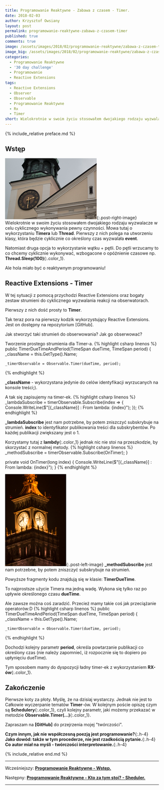```yaml
---
title: Programowanie Reaktywne - Zabawa z czasem - Timer.
date: 2018-02-03
author: Krzysztof Owsiany
layout: post
permalink: programowanie-reaktywne-zabawa-z-czasem-timer
published: true
comments: true        
image: /assets/images/2018/02/programowanie-reaktywne/zabawa-z-czasem-timer/post.jpg
image_big: /assets/images/2018/02/programowanie-reaktywne/zabawa-z-czasem-timer/post-big.jpg
categories:
  - Programowanie Reaktywne
  - '30 day challenge'
  - Programowanie
  - Reactive Extensions
tags:
  - Reactive Extensions
  - Observer
  - Observable
  - Programowanie Reaktywne
  - Rx
  - Timer
short: Wielokrotnie w swoim życiu stosowałem dwojakiego rodzaju wyzwalacze w celu cyklicznego wykonywania pewny czynności. Mowa tutaj o wykorzystaniu Timera lub Thread. Pierwszy z nich polega na utworzeniu klasy, która będzie cyklicznie co określony czas wyzwalała event.
---
```

{% include_relative preface.md %}

## Wstęp
[![Reactive Extensions - Timer][post]][post-big]{:.post-right-image}
Wielokrotnie w swoim życiu stosowałem dwojakiego rodzaju wyzwalacze w celu cyklicznego wykonywania pewny czynności. 
Mowa tutaj o wykorzystaniu **Timera** lub **Thread**.
Pierwszy z nich polega na utworzeniu klasy, która będzie cyklicznie co określony czas wyzwalała **event**.

Natomiast druga opcja to wykorzystanie wątku + pętli. 
Do pętli wrzucamy to co chcemy cyklicznie wykonywać, wzbogacone o opóźnienie czasowe np. **Thread.Sleep(100)**{:.color_1}.

Ale hola miało być o reaktywnym programowaniu! 


## Reactive Extensions - Timer
W tej sytuacji z pomocą przychodzi Reactive Extensions oraz bogaty zestaw strumieni do cyklicznego wyzwalania reakcji na obserwatorach.

Pierwszy z nich dość prosty to **Timer**.

Tak teraz pora na pierwszy kodzik wykorzystujący Reactive Extensions. Jest on dostępny na repozytorium [GitHub].

Jak stworzyć taki strumień do obserwowania? Jak go obserwować?

Tworzenie prostego strumienia dla Timer-a.
{% highlight csharp linenos %}
public TimerDueTimeAndPeriod(TimeSpan dueTime, TimeSpan period)
{
	_className = this.GetType().Name;

	_timerObservable = Observable.Timer(dueTime, period);
{% endhighlight %}

**_className** - wykorzystana jedynie do celów identyfikacji wyrzucanych na konsole treści;).

A tak się zapisujemy na timer-ek.
{% highlight csharp linenos %}
_lambdaSubscribe = timerObservable.Subscribe(index =>
{
    Console.WriteLine($"[{_className}] : From lambda: {index}");
});
{% endhighlight %}

**_lambdaSubscribe** jest nam potrzebne, by potem zniszczyć subskrybuje na strumień.
**index** to identyfikator publikowania treści dla subskrybentów. Po każdej publikacji zwiększany jest o 1.

Korzystamy tutaj z **lambdy**{:.color_1} jednak nic nie stoi na przeszkodzie, by skorzystać z normalnej metody.
{% highlight csharp linenos %}
    _methodSubscribe = timerObservable.Subscribe(OnTimer);
}

private void OnTimer(long index)
{
	Console.WriteLine($"[{_className}] : From lambda: {index}");
}
{% endhighlight %}

[![Reactive Extensions - Timer][image1]][image1-big]{:.post-left-image}
**_methodSubscribe** jest nam potrzebne, by potem zniszczyć subskrybuje na strumień.

Powyższe fragmenty kodu znajdują się w klasie: **TimerDueTime**.

To najprostsze użycie Timera ma jedną wadę. Wykona się tylko raz po upływie określonego czasu **dueTime**.

Ale zawsze można coś zaradzić. Przecież mamy takie coś jak przeciążanie operatorów:D
{% highlight csharp linenos %}
public TimerDueTimeAndPeriod(TimeSpan dueTime, TimeSpan period)
{
	_className = this.GetType().Name;

	_timerObservable = Observable.Timer(dueTime, period);
{% endhighlight %}

Dochodzi kolejny parametr **period**, określa powtarzanie publikacji co określony czas (nie należy zapomnieć, iż rozpocznie się to dopiero po upłynięciu dueTime).

Tym sposobem mamy do dyspozycji ładny timer-ek z wykorzystaniem **RX-ów**{:.color_1}.

## Zakończenie
Pierwsze koty za płoty. Myślę, że na dzisiaj wystarczy. Jednak nie jest to Całkowie wyczerpanie tematów **Timer**-ów. W kolejnym poście opiszę czym są **Schedulery**{:.color_1}, czyli kolejny parametr, jaki możemy przekazać w metodzie **Observable.Timer(...)**{:.color_1}.

Zapraszam na **[GitHub]** do przejrzenia mojej "twórczości".

**Czym innym, jak nie współczesną poezją jest programowanie?**{:.h-4}
**Jako dowód: także w tym procederze, nie jest rzadkością pytanie.**{:.h-4}
**Co autor miał na myśli - twórczości interpretowanie.**{:.h-4}

{% include_relative end.md %}

------
Wcześniejszy: **[Programowanie Reaktywne - Wstęp.][previous]**

Następny: **[Programowanie Reaktywne - Kto za tym stoi? - Sheduler.][next]**

------

[previous]: {{site.url}}/programowanie-reaktywne-wstep
[next]: {{site.url}}/programowanie-reaktywne-kto-za-tym-stoi-sheduler

[post]: /assets/images/2018/02/programowanie-reaktywne/zabawa-z-czasem-timer/post.jpg
[post-big]: /assets/images/2018/02/programowanie-reaktywne/zabawa-z-czasem-timer/post-big.jpg

[image1]: /assets/images/2018/02/programowanie-reaktywne/zabawa-z-czasem-timer/image1.jpg
[image1-big]: /assets/images/2018/02/programowanie-reaktywne/zabawa-z-czasem-timer/image1-big.jpg

[linq]: https://msdn.microsoft.com/en-us/library/bb308959.aspx
[ms]: http://microsoft.com
[Reactive Extensions]: https://msdn.microsoft.com/en-us/library/hh242985(v=vs.103).aspx